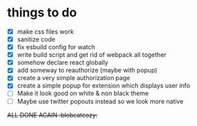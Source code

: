 # things to do
- [x] make css files work
- [x] sanitize code
- [x] fix esbuild config for watch
- [x] write build script and get rid of webpack all together
- [x] somehow declare react globally
- [x] add someway to reauthorize (maybe with popup)
- [x] create a very simple authorization page
- [x] create a simple popup for extension which displays user info
- [ ] Make it look good on white & non black theme
- [ ] Maybe use twitter popouts instead so we look more native

~~ALL DONE AGAIN :blobcatcozy:~~
